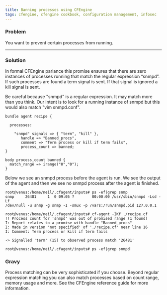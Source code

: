 ```yaml
---
title: Banning processes using CFEngine
tags: cfengine, cfengine cookbook, configuration management, infosec
---
```


### Problem

You want to prevent certain processes from running.

---

### Solution

In formal CFEngine parlance this promise ensures that there are zero instances
of processes running that match the regular expression “snmpd”. If such
processes are found a term signal is sent. If that signal is ignored a kill
signal is sent.

Be careful because "snmpd" is a regular expression. It may match more than you
think. Our intent is to look for a running instance of snmpd but this would
also match "vim snmpd.conf".

    bundle agent recipe {

      processes:

        "snmpd" signals => { "term", "kill" },
           handle => "Banned_procs",
           comment => "Term process or kill if term fails",
           process_count => banned; 
    }

    body process_count banned {
      match_range => irange("0","0");
    }

Below we see an snmpd process before the agent is run. We see the output of the
agent and then we see no snmpd process after the agent is finished.

    root@venus:/home/neil/.cfagent/inputs# ps -ef|grep snmp
    snmp     26481     1  0 09:05 ?        00:00:00 /usr/sbin/snmpd -Lsd -Lf
    /dev/null -u snmp -g snmp -I -smux -p /vars:/run/snmpd.pid 127.0.0.1

    root@venus:/home/neil/.cfagent/inputs# cf-agent -IKf ./recipe.cf 
    !! Process count for 'snmpd' was out of promised range (1 found)
    I: Report relates to a promise with handle "Banned_procs"
    I: Made in version 'not specified' of './recipe.cf' near line 16
    I: Comment: Term process or kill if term fails

    -> Signalled 'term' (15) to observed process match '26481'

    root@venus:/home/neil/.cfagent/inputs# ps -ef|grep snmpd

### Gravy

Process matching can be very sophisticated if you choose. Beyond regular
expression matching you can also match processes based on count range, memory
usage and more. See the CFEngine reference guide for more information.
